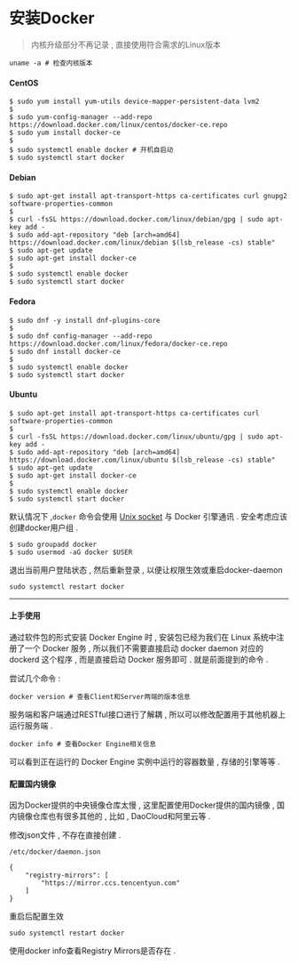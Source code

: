 # 安装Docker

> 内核升级部分不再记录 , 直接使用符合需求的Linux版本

```
uname -a # 检查内核版本
```

#### CentOS

```
$ sudo yum install yum-utils device-mapper-persistent-data lvm2
$
$ sudo yum-config-manager --add-repo https://download.docker.com/linux/centos/docker-ce.repo
$ sudo yum install docker-ce
$
$ sudo systemctl enable docker # 开机自启动
$ sudo systemctl start docker
```

#### Debian

```
$ sudo apt-get install apt-transport-https ca-certificates curl gnupg2 software-properties-common
$
$ curl -fsSL https://download.docker.com/linux/debian/gpg | sudo apt-key add -
$ sudo add-apt-repository "deb [arch=amd64] https://download.docker.com/linux/debian $(lsb_release -cs) stable"
$ sudo apt-get update
$ sudo apt-get install docker-ce
$
$ sudo systemctl enable docker
$ sudo systemctl start docker
```

#### Fedora

```
$ sudo dnf -y install dnf-plugins-core
$
$ sudo dnf config-manager --add-repo https://download.docker.com/linux/fedora/docker-ce.repo
$ sudo dnf install docker-ce
$
$ sudo systemctl enable docker
$ sudo systemctl start docker
```

#### Ubuntu

```
$ sudo apt-get install apt-transport-https ca-certificates curl software-properties-common
$
$ curl -fsSL https://download.docker.com/linux/ubuntu/gpg | sudo apt-key add -
$ sudo add-apt-repository "deb [arch=amd64] https://download.docker.com/linux/ubuntu $(lsb_release -cs) stable"
$ sudo apt-get update
$ sudo apt-get install docker-ce
$
$ sudo systemctl enable docker
$ sudo systemctl start docker
```

默认情况下 ,`docker` 命令会使用 [Unix socket](https://en.wikipedia.org/wiki/Unix_domain_socket) 与 Docker 引擎通讯 . 安全考虑应该创建docker用户组 .

```
$ sudo groupadd docker
$ sudo usermod -aG docker $USER
```

退出当前用户登陆状态 , 然后重新登录 , 以便让权限生效或重启docker-daemon

```
sudo systemctl restart docker
```

---

#### 上手使用

通过软件包的形式安装 Docker Engine 时 , 安装包已经为我们在 Linux 系统中注册了一个 Docker 服务 , 所以我们不需要直接启动 docker daemon 对应的 dockerd 这个程序 , 而是直接启动 Docker 服务即可 . 就是前面提到的命令 .

尝试几个命令 :

```
docker version # 查看Client和Server两端的版本信息
```

服务端和客户端通过RESTful接口进行了解耦 , 所以可以修改配置用于其他机器上运行服务端 .

```
docker info # 查看Docker Engine相关信息
```

可以看到正在运行的 Docker Engine 实例中运行的容器数量 , 存储的引擎等等 .

#### 配置国内镜像

因为Docker提供的中央镜像仓库太慢 , 这里配置使用Docker提供的国内镜像 , 国内镜像仓库也有很多其他的 , 比如 , DaoCloud和阿里云等 .

修改json文件 , 不存在直接创建 .

```
/etc/docker/daemon.json
```

```
{
    "registry-mirrors": [
        "https://mirror.ccs.tencentyun.com"
    ]
}
```

重启后配置生效

```
sudo systemctl restart docker
```

使用docker info查看Registry Mirrors是否存在 .

